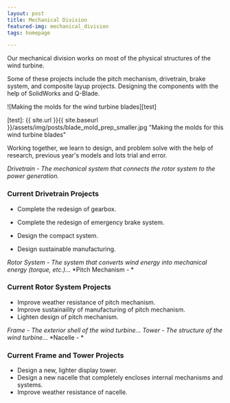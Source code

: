 ```yaml
---
layout: post
title: Mechanical Division
featured-img: mechanical_division
tags: homepage

---
```


Our mechanical division works on most of the physical structures of the wind turbine. 

Some of these projects include the pitch mechanism, drivetrain, brake system, and composite layup projects. Designing the components with the help of SolidWorks and Q-Blade.

![Making the molds for the wind turbine blades][test]

[test]: {{ site.url }}{{ site.baseurl }}/assets/img/posts/blade_mold_prep_smaller.jpg "Making the molds for this wind turbine blades"

Working together, we learn to design, and problem solve with the help of research, previous year's models and lots trial and error.



*Drivetrain - The mechanical system that connects the rotor system to the power generation.*

### Current Drivetrain Projects

* Complete the redesign of gearbox.

* Complete the redesign of emergency brake system.

* Design the compact system.

* Design sustainable manufacturing.

*Rotor System - The system that converts wind energy into mechanical energy (torque, etc.).*..
*Pitch Mechanism - *

### Current Rotor System Projects

* Improve weather resistance of pitch mechanism.
* Improve sustainaility of manufacturing of pitch mechanism.
* Lighten design of pitch mechanism.

*Frame - The exterior shell of the wind turbine.*..
*Tower - The structure of the wind turbine.*..
*Nacelle - * 

### Current Frame and Tower Projects

* Design a new, lighter display tower.
* Design a new nacelle that completely encloses internal mechanisms and systems.
* Improve weather resistance of nacelle.

